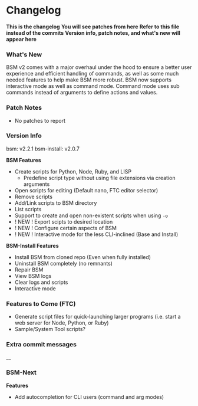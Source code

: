 # Changelog

__This is the changelog__
__You will see patches from here__
__Refer to this file instead of the commits__
__Version info, patch notes, and what's new will appear here__

### What's New

BSM v2 comes with a major overhaul under the hood to ensure a better user experience and efficient handling of commands, as well as some much needed features to help make BSM more robust. BSM now supports interactive mode as well as command mode. Command mode uses sub commands instead of arguments to define actions and values.

### Patch Notes

- No patches to report

### Version Info

bsm: v2.2.1
bsm-install: v2.0.7

__BSM Features__

- Create scripts for Python, Node, Ruby, and LISP
  - Predefine script type without using file extensions via creation arguments
- Open scripts for editing (Default nano, FTC editor selector)
- Remove scripts
- Add/Link scripts to BSM directory
- List scripts
- Support to create and open non-existent scripts when using `-o`
- ! NEW ! Export scipts to desired location
- ! NEW ! Configure certain aspects of BSM
- ! NEW ! Interactive mode for the less CLI-inclined (Base and Install)

__BSM-Install Features__

- Install BSM from cloned repo (Even when fully installed)
- Uninstall BSM completely (no remnants)
- Repair BSM
- View BSM logs
- Clear logs and scripts
- Interactive mode

### Features to Come (FTC)

- Generate script files for quick-launching larger programs (i.e. start a web server for Node, Python, or Ruby)
- Sample/System Tool scripts?

### Extra commit messages

__

### BSM-Next

__Features__

- Add autocompletion for CLI users (command and arg modes)